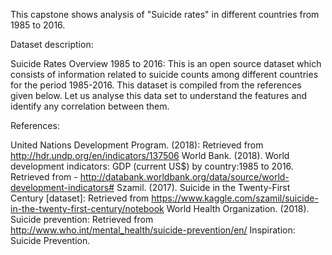 This capstone shows analysis of "Suicide rates" in different countries from 1985 to 2016.

Dataset description:

Suicide Rates Overview 1985 to 2016: This is an open source dataset which consists of information related to suicide counts among different countries for the period 1985-2016. This dataset is compiled from the references given below. Let us analyse this data set to understand the features and identify any correlation between them.

References:

United Nations Development Program. (2018): Retrieved from http://hdr.undp.org/en/indicators/137506
World Bank. (2018). World development indicators: GDP (current US$) by country:1985 to 2016. Retrieved from - http://databank.worldbank.org/data/source/world-development-indicators#
Szamil. (2017). Suicide in the Twenty-First Century [dataset]: Retrieved from https://www.kaggle.com/szamil/suicide-in-the-twenty-first-century/notebook
World Health Organization. (2018). Suicide prevention: Retrieved from http://www.who.int/mental_health/suicide-prevention/en/
Inspiration: Suicide Prevention.
